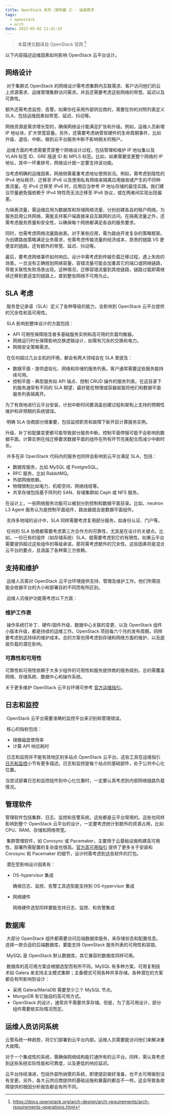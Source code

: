 ```yaml
---
title: OpenStack 系列（架构篇 2）- 运维需求
tags:
  - openstack
  - arch
date: 2022-05-02 21:41:24
---
```


<!--
  ~ Copyright 2022 kwanhur
  ~
  ~ Licensed under the Apache License, Version 2.0 (the "License");
  ~ you may not use this file except in compliance with the License.
  ~ You may obtain a copy of the License at
  ~
  ~ http://www.apache.org/licenses/LICENSE-2.0
  ~
  ~ Unless required by applicable law or agreed to in writing, software
  ~ distributed under the License is distributed on an "AS IS" BASIS,
  ~ WITHOUT WARRANTIES OR CONDITIONS OF ANY KIND, either express or implied.
  ~ See the License for the specific language governing permissions and
  ~ limitations under the License.
  ~
-->

> 本篇博文翻译自 OpenStack 官网 [^1]

以下内容描述运维因素如何影响 OpenStack 云平台设计。

<!-- more -->

## 网络设计

​    对于集群式 OpenStack 的网络设计需考虑集群内互联需求、客户访问他们的云上资源需求、运维管理集群访问需求。并且还需要考虑这些网络的带宽、延迟以及可靠性。

​    额外还需考虑监控、告警。如果你在采用外部供应商的，需要在你的对照列表定义 SLA，包括运维因素如带宽、延迟、抖动等。

​    网络资源是需求增长型的，确保网络设计能满足扩张和升级。例如，运维人员新增 IP 地址块，扩大带宽容量。另外，还需要考虑纳管软硬件的生命周期事件，比如升级、退役、中断。做到云平台服务中断不影响相关的租户。

​    运维方面的考虑需要贯穿整个网络设计过程，包括管理和维护 IP 地址集以及 VLAN 标签 ID、GRE 隧道 ID 和 MPLS 标签。比如，如果需要变更整个网络的 IP 地址，其中一环重排号，网络设计就一定要支持该功能。

​    当考虑明确的运维因素，网络侧需着重考虑地址使用状况。例如，需考虑到隐性的 IPv4 地址耗尽、迁移至 IPv6 以及使用私有网络来隔离应用接收或产生的不同种类流量。在 IPv4 迁移至 IPv6 时，应用应当参考 IP 地址存储的最佳实践。我们建议尽量避免强依赖于 IPv4 特性而无法迁移至 IPv6 协议，或在两者间实现出现偏差。

​    为隔离流量，需运维应用为数据库和存储网络流量，分别创建各自的租户网络。为服务启用公共网络，需能支持客户端直接来自互联网的访问。在隔离流量之外，还需考虑服务质量和安全性，以确保每个网络都满足各自的服务要求。

​    同时，也需考虑网络流量路由表。对于某些应用，需为路由开发复杂的策略框架。为创建路由策略满足业务需求，也需考虑传输流量的经济成本，昂贵的链路 VS 更便宜的链路，还有额外的带宽、延迟、抖动等。

​    最后，要考虑网络事件如何响应。设计中需考虑到传输负载迁移过程，遇上失败的场景。一旦没有正确规划网络容量，容错流量可能会加重其它的端口或网络链路，导致关联性失败场景出现。这种情况，迁移容错流量到其他链路，链路过载即需继续迁移到更适宜的链路上，直到整张网络不可用为止。

## SLA 考虑

​    服务登记承诺（SLA）定义了各种等级的能力，会影响到 OpenStack 云平台提供的冗余性和高可用性。

​    SLA 影响到整体设计的方面包括：

* API 可用性保障隐含者多基础服务实例和高可用的负载均衡器。
* 网络运行时长保障影响交换逻辑设计，如需有冗余的交换和电力。
* 网络安全策略需求。

​    在任何超过几台主机的环境，都会有两大领域会在 SLA 里提及：

* 数据平面 - 提供虚拟化、网络和存储的服务列表。客户通常需要这些服务能持续可用。
* 控制平面 - 典型服务如 API 端点、控制 CRUD 操作的服务列表。在这目录下的服务通常有不同的 SLA 期望，最好能在物理或容器层面将他们和数据平面服务列表隔离开。

​    为了有效地进行云平台安装，计划中断时间要涵盖创建过程和架构上支持的预期性维护和非预期的系统错误。

​    明确 SLA 协商部分很重要，包括监控职责和故障下新开启计算服务实例。

​    升级、补丁和配置变更都可能导致部分服务中断。控制平面停服可能不会影响到数据平面。计算实例在线迁移要求数据平面的组件在所有环节完美配合而减少中断时长。

​    许多在非 OpenStack 代码内的服务也同样会影响到云平台满足 SLA，包括：

* 数据库服务，比如 MySQL 或 PostgreSQL。
* RPC 服务，比如 RabbitMQ。
* 外部网络依赖。
* 物理限制比如电力、机柜空间、网络线缆等。
* 共享存储包括基于阵列的 SAN、存储集群如 Ceph 或 NFS 服务。

​    在设计上，一些网络服务功能可以被划分到控制和数据平面目录。比如，neutron L3 Agent 服务认为是控制平面组件，路由器就会是数据平面组件。

​    支持多地域的设计中，SLA 同样需要考虑复用部分服务，如身份认证、门户等。

​    任何的 SLA 协商都需要考虑第三方合作方的可靠性，尤其是在设计的关键点。比如，一份已有的组件（如存储系统）SLA，就需要考虑到它的有限性。如果云平台需要提供超过这些组件的等级承诺，那将需考虑额外的冗余性。这些因素将是混合云平台的要点，且涵盖了各种第三方依赖。

## 支持和维护

​    运维人员需对 OpenStack 云平台环境提供支持、管理及维护工作。他们所需技能会依据平台的大小和部署目的不同而有所区别。

​    运维人员维护功能需考虑以下方面：

### 维护工作表

​    操作系统打补丁、硬件/固件升级、数据中心关联的变更、以及 OpenStack 组件小版本升级，都是持续的运维工作。OpenStack 项目每六个月的发布周期，同样要考虑到这持续的维护成本。总的方案也得考虑到存储和网络方面的维护，以及底层负载的潜在影响。

### 可靠性和可用性

​    可靠性和可用性依赖于大多少组件的可用性和服务提供商的服务级别。总的需覆盖网络、存储系统、数据中心和操作系统。

关于更多维护 OpenStack 云平台环境可参考 [官方运维指引](https://docs.openstack.org/operations-guide/)。

## 日志和监控

​    OpenStack 云平台需要准确的监控平台来识别和管理错误。

​    核心的指标包括：

* 镜像磁盘使用率
* 计算 API 响应耗时

​    日志和监控并不能有效地区别多站点 OpenStack 云平台。这些工具在运维指引[日志和监控](https://docs.openstack.org/operations-guide/ops-logging-monitoring.html)小节有更多描述。日志和监控是每个站点的基础部件，处于公共中心化位置。

​    当尝试部署日志和监控组件到中心化位置时，一定要认真考虑到内部网络链路负载情况。

## 管理软件

​    管理软件包括集群、日志、监控和告警系统，这些都是云平台常用的。这些也同样影响到整个 OpenStack 云平台的设计，一定要考虑统计到额外的资源占用，比如 CPU、RAM、存储和网络带宽。

​    集群管理软件，如 Corosync 或 Pacemaker，主要用于云基础设施构建高可用性，部署所需配置的复杂度也很高。[官方高可用指引](https://docs.openstack.org/ha-guide/) 提供了更多关于安装和 Corosync 和 Pacemaker 的细节，设计时需考虑到这些软件的打包。

​    潜在受影响设计因素有：

* OS-hypervisor 集成

  确保日志、监控、告警工具选型能支持到 OS-hypervisor 集成

* 网络硬件

  网络硬件选型同样要能支持日志、监控、和告警集成

## 数据库

​    大部分 OpenStack 组件都需要访问后端数据库服务，来存储状态和配置信息。选择一款合适的后端数据库，要能支持 OpenStack 服务列表的可用性和容错。

​    MySQL 是 OpenStack 默认数据库，其它兼容的数据库同样可用。

​    数据库的高可用方案会根据选型而有所不同。MySQL 有多种方案，可用复制技术如 Galera 来支持主主模式集群；主备模式可用各种共享存储。各种潜在的方案都会有所影响到设计：

* 采用 Galera/MariaDB 需要至少三个 MySQL 节点。
* MongoDB 有它独自的高可用方式。
* OpenStack 的设计，通常并不需要共享存储。但是，为了高可用设计，部分组件需要依实际情况而定。

## 运维人员访问系统

​    云管系统一种趋势，将它们部署到云平台内部。运维人员需要能访问他们来解决重大故障。

​    对于一个集成性的系统，需确保网络结构能打通所有的云平台。同样，需认真考虑到这些系统实际性能和可靠度，以及更低的响应延迟。

​    云平台持续演进，包括外部所纳管的系统，即使提前做好准备，也不太可用做到没有变更。另外，各大云供应商提供的基础设施和暴露的都会不一样。这会导致各故障提供的根因分析报告都会有所不同。

[^1]:https://docs.openstack.org/arch-design/arch-requirements/arch-requirements-operations.html
